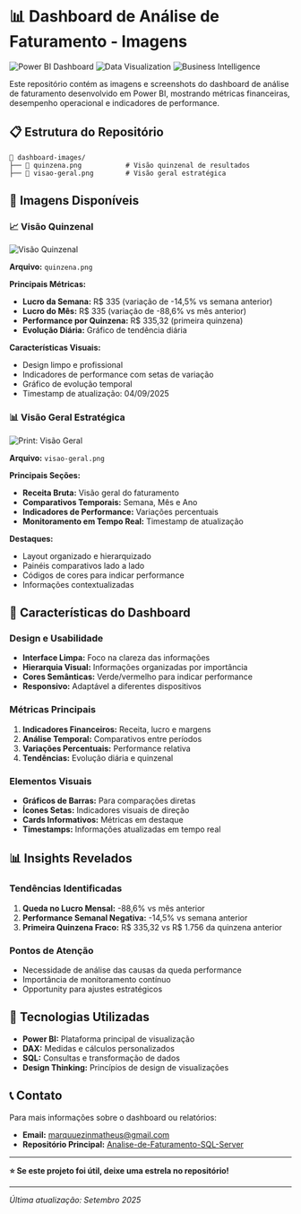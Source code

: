 # 📊 Dashboard de Análise de Faturamento - Imagens

![Power BI Dashboard](https://img.shields.io/badge/Power_BI-Dashboard-yellow?style=for-the-badge)
![Data Visualization](https://img.shields.io/badge/Data_Visualization-Images-blue?style=for-the-badge)
![Business Intelligence](https://img.shields.io/badge/Business_Intelligence-Screenshots-green?style=for-the-badge)

Este repositório contém as imagens e screenshots do dashboard de análise de faturamento desenvolvido em Power BI, mostrando métricas financeiras, desempenho operacional e indicadores de performance.

## 📋 Estrutura do Repositório

```
📂 dashboard-images/
├── 📄 quinzena.png           # Visão quinzenal de resultados
├── 📄 visao-geral.png        # Visão geral estratégica
```

## 🎯 Imagens Disponíveis

### 📈 Visão Quinzenal
![Visão Quinzenal](https://imgur.com/BgT9Ftx.png)

**Arquivo:** `quinzena.png`

**Principais Métricas:**
- **Lucro da Semana:** R$ 335 (variação de -14,5% vs semana anterior)
- **Lucro do Mês:** R$ 335 (variação de -88,6% vs mês anterior)
- **Performance por Quinzena:** R$ 335,32 (primeira quinzena)
- **Evolução Diária:** Gráfico de tendência diária

**Características Visuais:**
- Design limpo e profissional
- Indicadores de performance com setas de variação
- Gráfico de evolução temporal
- Timestamp de atualização: 04/09/2025

### 📊 Visão Geral Estratégica
![Print: Visão Geral](https://imgur.com/F8teuZ7.png)

**Arquivo:** `visao-geral.png`

**Principais Seções:**
- **Receita Bruta:** Visão geral do faturamento
- **Comparativos Temporais:** Semana, Mês e Ano
- **Indicadores de Performance:** Variações percentuais
- **Monitoramento em Tempo Real:** Timestamp de atualização

**Destaques:**
- Layout organizado e hierarquizado
- Painéis comparativos lado a lado
- Códigos de cores para indicar performance
- Informações contextualizadas

## 🎨 Características do Dashboard

### Design e Usabilidade
- **Interface Limpa:** Foco na clareza das informações
- **Hierarquia Visual:** Informações organizadas por importância
- **Cores Semânticas:** Verde/vermelho para indicar performance
- **Responsivo:** Adaptável a diferentes dispositivos

### Métricas Principais
1. **Indicadores Financeiros:** Receita, lucro e margens
2. **Análise Temporal:** Comparativos entre períodos
3. **Variações Percentuais:** Performance relativa
4. **Tendências:** Evolução diária e quinzenal

### Elementos Visuais
- **Gráficos de Barras:** Para comparações diretas
- **Ícones Setas:** Indicadores visuais de direção
- **Cards Informativos:** Métricas em destaque
- **Timestamps:** Informações atualizadas em tempo real

## 📊 Insights Revelados

### Tendências Identificadas
1. **Queda no Lucro Mensal:** -88,6% vs mês anterior
2. **Performance Semanal Negativa:** -14,5% vs semana anterior
3. **Primeira Quinzena Fraco:** R$ 335,32 vs R$ 1.756 da quinzena anterior

### Pontos de Atenção
- Necessidade de análise das causas da queda performance
- Importância de monitoramento contínuo
- Opportunity para ajustes estratégicos

## 🔧 Tecnologias Utilizadas

- **Power BI:** Plataforma principal de visualização
- **DAX:** Medidas e cálculos personalizados
- **SQL:** Consultas e transformação de dados
- **Design Thinking:** Princípios de design de visualizações

## 📞 Contato

Para mais informações sobre o dashboard ou relatórios:

- **Email:** [marquuezinmatheus@gmail.com](mailto:marquuezinmatheus@gmail.com)
- **Repositório Principal:** [Analise-de-Faturamento-SQL-Server](https://github.com/matheusmarquezinhub/Analise-de-Faturamento-SQL-Server.git)

---

**⭐️ Se este projeto foi útil, deixe uma estrela no repositório!**

---

*Última atualização: Setembro 2025*